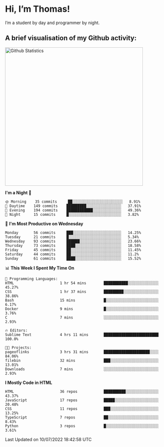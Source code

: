 # Hi, I’m Thomas!
I’m a student by day and programmer by night.

## A brief visualisation of my Github activity:

<img title="My Github Statistics" alt="Github Statistics" width="450px" src="https://github-readme-stats.vercel.app/api?username=thomasrettig&show_icons=true&include_all_commits=true&count_private=true&&hide=issues&theme=tokyonight&border_radius=6px"/>

<!--START_SECTION:waka-->
**I'm a Night 🦉** 

```text
🌞 Morning    35 commits     ██░░░░░░░░░░░░░░░░░░░░░░░   8.91% 
🌆 Daytime    149 commits    █████████░░░░░░░░░░░░░░░░   37.91% 
🌃 Evening    194 commits    ████████████░░░░░░░░░░░░░   49.36% 
🌙 Night      15 commits     █░░░░░░░░░░░░░░░░░░░░░░░░   3.82%

```
📅 **I'm Most Productive on Wednesday** 

```text
Monday       56 commits     ███░░░░░░░░░░░░░░░░░░░░░░   14.25% 
Tuesday      21 commits     █░░░░░░░░░░░░░░░░░░░░░░░░   5.34% 
Wednesday    93 commits     ██████░░░░░░░░░░░░░░░░░░░   23.66% 
Thursday     73 commits     ████░░░░░░░░░░░░░░░░░░░░░   18.58% 
Friday       45 commits     ██░░░░░░░░░░░░░░░░░░░░░░░   11.45% 
Saturday     44 commits     ██░░░░░░░░░░░░░░░░░░░░░░░   11.2% 
Sunday       61 commits     ████░░░░░░░░░░░░░░░░░░░░░   15.52%

```


📊 **This Week I Spent My Time On** 

```text
💬 Programming Languages: 
HTML                     1 hr 54 mins        ███████████░░░░░░░░░░░░░░   45.27% 
CSS                      1 hr 37 mins        █████████░░░░░░░░░░░░░░░░   38.86% 
Bash                     15 mins             █░░░░░░░░░░░░░░░░░░░░░░░░   6.17% 
Docker                   9 mins              █░░░░░░░░░░░░░░░░░░░░░░░░   3.76% 
C                        7 mins              ░░░░░░░░░░░░░░░░░░░░░░░░░   2.93%

🔥 Editors: 
Sublime Text             4 hrs 11 mins       █████████████████████████   100.0%

🐱‍💻 Projects: 
pageoflinks              3 hrs 31 mins       █████████████████████░░░░   84.06% 
filebin                  32 mins             ███░░░░░░░░░░░░░░░░░░░░░░   13.01% 
Downloads                7 mins              ░░░░░░░░░░░░░░░░░░░░░░░░░   2.93%

```

**I Mostly Code in HTML** 

```text
HTML                     36 repos            ██████████░░░░░░░░░░░░░░░   43.37% 
JavaScript               17 repos            █████░░░░░░░░░░░░░░░░░░░░   20.48% 
CSS                      11 repos            ███░░░░░░░░░░░░░░░░░░░░░░   13.25% 
TypeScript               7 repos             ██░░░░░░░░░░░░░░░░░░░░░░░   8.43% 
Python                   3 repos             █░░░░░░░░░░░░░░░░░░░░░░░░   3.61%

```



 Last Updated on 10/07/2022 18:42:58 UTC
<!--END_SECTION:waka-->
